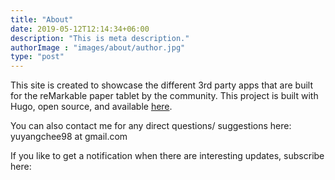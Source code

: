 ```yaml
---
title: "About"
date: 2019-05-12T12:14:34+06:00
description: "This is meta description."
authorImage : "images/about/author.jpg"
type: "post"
---
```


This site is created to showcase the different 3rd party apps that are built for the reMarkable paper tablet by the community. This project is built with Hugo, open source, and available [here](https://github.com/yuyangchee98/remaps).

You can also contact me for any direct questions/ suggestions here: yuyangchee98 at gmail.com

If you like to get a notification when there are interesting updates, subscribe here: 